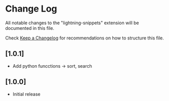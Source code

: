 # Change Log

All notable changes to the "lightning-snippets" extension will be documented in this file.

Check [Keep a Changelog](http://keepachangelog.com/) for recommendations on how to structure this file.

## [1.0.1]

- Add python funcctions -> sort, search

## [1.0.0]

- Initial release
